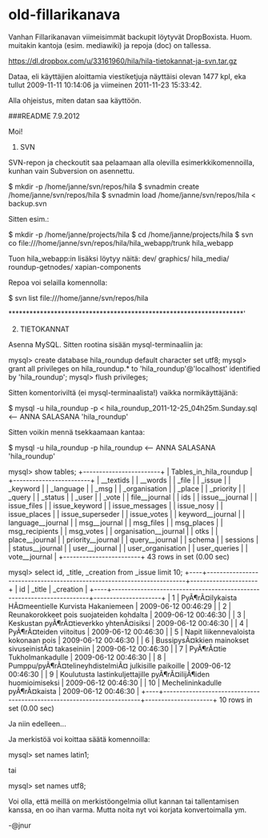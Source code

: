 old-fillarikanava
=================

Vanhan Fillarikanavan viimeisimmät backupit löytyvät DropBoxista. Huom. muitakin kantoja (esim. mediawiki) ja repoja (doc) on tallessa.

https://dl.dropbox.com/u/33161960/hila/hila-tietokannat-ja-svn.tar.gz

Dataa, eli käyttäjien aloittamia viestiketjuja näyttäisi olevan 1477 kpl, eka tullut 2009-11-11 10:14:06 ja
viimeinen 2011-11-23 15:33:42.

Alla ohjeistus, miten datan saa käyttöön.





###README 7.9.2012

Moi!

1. SVN

SVN-repon ja checkoutit saa pelaamaan alla olevilla esimerkkikomennoilla, kunhan vain Subversion on asennettu.

$ mkdir -p /home/janne/svn/repos/hila
$ svnadmin create /home/janne/svn/repos/hila
$ svnadmin load /home/janne/svn/repos/hila < backup.svn

Sitten esim.:

$ mkdir -p /home/janne/projects/hila
$ cd /home/janne/projects/hila
$ svn co file:///home/janne/svn/repos/hila/hila_webapp/trunk hila_webapp

Tuon hila_webapp:in lisäksi löytyy näitä:
dev/
graphics/
hila_media/
roundup-getnodes/
xapian-components

Repoa voi selailla komennolla:

$ svn list file:///home/janne/svn/repos/hila

*******************************************************************'

2. TIETOKANNAT

Asenna MySQL. Sitten rootina sisään mysql-terminaaliin ja:

mysql> create database hila_roundup default character set utf8;
mysql> grant all privileges on hila_roundup.* to 'hila_roundup'@'localhost' identified by 'hila_roundup';
mysql> flush privileges;

Sitten komentoriviltä (ei mysql-terminaalista!) vaikka normikäyttäjänä:

$ mysql -u hila_roundup -p < hila_roundup_2011-12-25_04h25m.Sunday.sql  	<-- ANNA SALASANA 'hila_roundup'

Sitten voikin mennä tsekkaamaan kantaa:

$ mysql -u hila_roundup -p hila_roundup         <-- ANNA SALASANA 'hila_roundup'

mysql> show tables;
+------------------------+
| Tables_in_hila_roundup |
+------------------------+
| __textids              |
| __words                |
| _file                  |
| _issue                 |
| _keyword               |
| _language              |
| _msg                   |
| _organisation          |
| _place                 |
| _priority              |
| _query                 |
| _status                |
| _user                  |
| _vote                  |
| file__journal          |
| ids                    |
| issue__journal         |
| issue_files            |
| issue_keyword          |
| issue_messages         |
| issue_nosy             |
| issue_places           |
| issue_superseder       |
| issue_votes            |
| keyword__journal       |
| language__journal      |
| msg__journal           |
| msg_files              |
| msg_places             |
| msg_recipients         |
| msg_votes              |
| organisation__journal  |
| otks                   |
| place__journal         |
| priority__journal      |
| query__journal         |
| schema                 |
| sessions               |
| status__journal        |
| user__journal          |
| user_organisation      |
| user_queries           |
| vote__journal          |
+------------------------+
43 rows in set (0.00 sec)

mysql> select id, _title, _creation from _issue limit 10;
+----+-----------------------------------------------------------------------+---------------------+
| id | _title                                                                | _creation           |
+----+-----------------------------------------------------------------------+---------------------+
|  1 | PyÃ¶rÃ¤ilykaista HÃ¤meentielle Kurvista Hakaniemeen                   | 2009-06-12 00:46:29 |
|  2 | Reunakorokkeet pois suojateiden kohdalta                              | 2009-06-12 00:46:30 |
|  3 | Keskustan pyÃ¶rÃ¤tieverkko yhtenÃ¤isiksi                              | 2009-06-12 00:46:30 |
|  4 | PyÃ¶rÃ¤teiden viitoitus                                               | 2009-06-12 00:46:30 |
|  5 | Napit liikennevaloista kokonaan pois                                  | 2009-06-12 00:46:30 |
|  6 | BussipysÃ¤kkien mainokset sivuseinistÃ¤ takaseiniin                   | 2009-06-12 00:46:30 |
|  7 | PyÃ¶rÃ¤tie Tukholmankadulle                                           | 2009-06-12 00:46:30 |
|  8 | Pumppu/pyÃ¶rÃ¤telineyhdistelmiÃ¤ julkisille paikoille                 | 2009-06-12 00:46:30 |
|  9 | Koulutusta lastinkuljettajille pyÃ¶rÃ¤ilijÃ¶iden huomioimiseksi       | 2009-06-12 00:46:30 |
| 10 | Mechelininkadulle pyÃ¶rÃ¤kaista                                       | 2009-06-12 00:46:30 |
+----+-----------------------------------------------------------------------+---------------------+
10 rows in set (0.00 sec)


Ja niin edelleen...

Ja merkistöä voi koittaa säätä komennoilla:

mysql> set names latin1;

tai

mysql> set names utf8;

Voi olla, että meillä on merkistöongelmia ollut kannan tai 
tallentamisen kanssa, en oo ihan varma. Mutta noita nyt voi korjata 
konvertoimalla ym.

-@jnur


